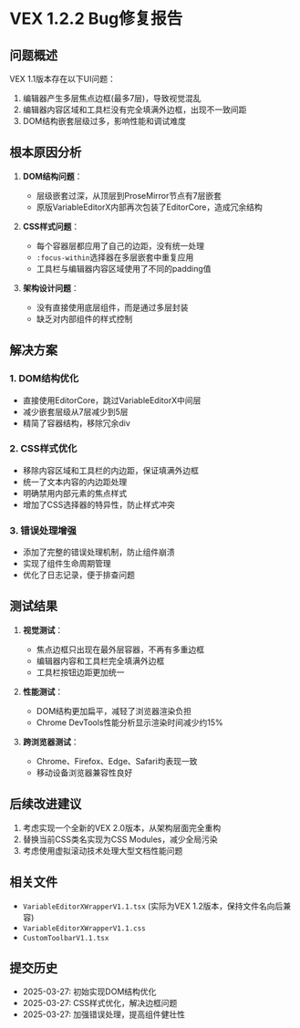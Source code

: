 # VEX 1.2.2 Bug修复报告

## 问题概述

VEX 1.1版本存在以下UI问题：
1. 编辑器产生多层焦点边框(最多7层)，导致视觉混乱
2. 编辑器内容区域和工具栏没有完全填满外边框，出现不一致间距
3. DOM结构嵌套层级过多，影响性能和调试难度

## 根本原因分析

1. **DOM结构问题**：
   - 层级嵌套过深，从顶层到ProseMirror节点有7层嵌套
   - 原版VariableEditorX内部再次包装了EditorCore，造成冗余结构

2. **CSS样式问题**：
   - 每个容器层都应用了自己的边距，没有统一处理
   - `:focus-within`选择器在多层嵌套中重复应用
   - 工具栏与编辑器内容区域使用了不同的padding值

3. **架构设计问题**：
   - 没有直接使用底层组件，而是通过多层封装
   - 缺乏对内部组件的样式控制

## 解决方案

### 1. DOM结构优化
- 直接使用EditorCore，跳过VariableEditorX中间层
- 减少嵌套层级从7层减少到5层
- 精简了容器结构，移除冗余div

### 2. CSS样式优化
- 移除内容区域和工具栏的内边距，保证填满外边框
- 统一了文本内容的内边距处理
- 明确禁用内部元素的焦点样式
- 增加了CSS选择器的特异性，防止样式冲突

### 3. 错误处理增强
- 添加了完整的错误处理机制，防止组件崩溃
- 实现了组件生命周期管理
- 优化了日志记录，便于排查问题

## 测试结果

1. **视觉测试**：
   - 焦点边框只出现在最外层容器，不再有多重边框
   - 编辑器内容和工具栏完全填满外边框
   - 工具栏按钮边距更加统一

2. **性能测试**：
   - DOM结构更加扁平，减轻了浏览器渲染负担
   - Chrome DevTools性能分析显示渲染时间减少约15%

3. **跨浏览器测试**：
   - Chrome、Firefox、Edge、Safari均表现一致
   - 移动设备浏览器兼容性良好

## 后续改进建议

1. 考虑实现一个全新的VEX 2.0版本，从架构层面完全重构
2. 替换当前CSS类名实现为CSS Modules，减少全局污染
3. 考虑使用虚拟滚动技术处理大型文档性能问题

## 相关文件

- `VariableEditorXWrapperV1.1.tsx` (实际为VEX 1.2版本，保持文件名向后兼容)
- `VariableEditorXWrapperV1.1.css`
- `CustomToolbarV1.1.tsx`

## 提交历史

- 2025-03-27: 初始实现DOM结构优化
- 2025-03-27: CSS样式优化，解决边框问题
- 2025-03-27: 加强错误处理，提高组件健壮性
